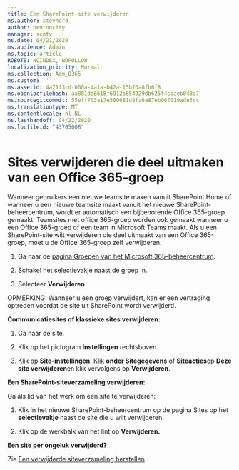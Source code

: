 ```yaml
---
title: Een SharePoint-site verwijderen
ms.author: stevhord
author: bentoncity
manager: scotv
ms.date: 04/21/2020
ms.audience: Admin
ms.topic: article
ROBOTS: NOINDEX, NOFOLLOW
localization_priority: Normal
ms.collection: Adm_O365
ms.custom: ''
ms.assetid: 4a71f3cd-000a-4a1a-b42a-15b70a8fb6f8
ms.openlocfilehash: aa881dd6618f6912b854929db625f4cbaeb048d7
ms.sourcegitcommit: 55eff703a17e500681d8fa6a87eb067019ade3cc
ms.translationtype: MT
ms.contentlocale: nl-NL
ms.lasthandoff: 04/22/2020
ms.locfileid: "43705008"
---
```

# <a name="delete-sites-that-belong-to-an-office-365-group"></a>Sites verwijderen die deel uitmaken van een Office 365-groep

Wanneer gebruikers een nieuwe teamsite maken vanuit SharePoint Home of wanneer u een nieuwe teamsite maakt vanuit het nieuwe SharePoint-beheercentrum, wordt er automatisch een bijbehorende Office 365-groep gemaakt. Teamsites met office 365-groep worden ook gemaakt wanneer u een Office 365-groep of een team in Microsoft Teams maakt. Als u een SharePoint-site wilt verwijderen die deel uitmaakt van een Office 365-groep, moet u de Office 365-groep zelf verwijderen. 
  
1. Ga naar de [pagina Groepen van het Microsoft 365-beheercentrum](https://portal.office.com/adminportal/home#/groups).
    
2. Schakel het selectievakje naast de groep in.
    
3. Selecteer **Verwijderen**.
    
OPMERKING: Wanneer u een groep verwijdert, kan er een vertraging optreden voordat de site uit SharePoint wordt verwijderd.
  
**Communicatiesites of klassieke sites verwijderen:**

1. Ga naar de site.
  
2. Klik op het pictogram **Instellingen** rechtsboven. 
  
3. Klik op **Site-instellingen**. Klik **onder Sitegegevens** of **Siteacties**op **Deze site verwijderen**en klik vervolgens op **Verwijderen**.
  
**Een SharePoint-siteverzameling verwijderen:**

Ga als lid van het werk om een site te verwijderen:
  
1. Klik in het nieuwe SharePoint-beheercentrum op de pagina Sites op het **selectievakje** naast de site die u wilt verwijderen. 
    
2. Klik op de werkbalk van het lint op **Verwijderen.**
    
**Een site per ongeluk verwijderd?**

Zie [Een verwijderde siteverzameling herstellen](https://go.microsoft.com/fwlink/?linkid=867660).
  


